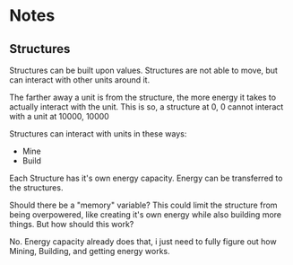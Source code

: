 # Notes

## Structures
Structures can be built upon values.
Structures are not able to move, but can interact
with other units around it.

The farther away a unit is from the structure,
the more energy it takes to actually interact with the unit.
This is so, a structure at 0, 0 cannot interact
with a unit at 10000, 10000

Structures can interact with units in these ways:
 - Mine
 - Build
 
Each Structure has it's own energy capacity.
Energy can be transferred to the structures.

Should there be a "memory" variable? This could limit the structure 
from being overpowered, like creating it's own energy while also
building more things. But how should this work?

No. Energy capacity already does that, i just need to fully figure out how Mining, Building, and getting energy works.
